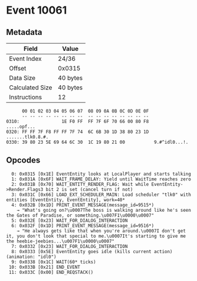 # Event 10061

## Metadata

| Field           | Value    |
|-----------------|----------|
| Event Index     | 24/36    |
| Offset          | 0x0315   |
| Data Size       | 40 bytes |
| Calculated Size | 40 bytes |
| Instructions    | 12       |

```
      00 01 02 03 04 05 06 07  08 09 0A 0B 0C 0D 0E 0F
      -- -- -- -- -- -- -- --  -- -- -- -- -- -- -- --
0310:                1E F0 FF  FF 7F 6F 70 66 00 80 F8       .....opf...
0320: FF FF 7F F8 FF FF 7F 74  6C 6B 30 1D 38 80 23 1D  .......tlk0.8.#.
0330: 39 80 23 5E 69 64 6C 30  1C 19 80 21 00           9.#^idl0...!.   
```

## Opcodes

```
  0: 0x0315 [0x1E] EventEntity looks at LocalPlayer and starts talking
  1: 0x031A [0x6F] WAIT_FRAME_DELAY: Yield until WaitTime reaches zero
  2: 0x031B [0x70] WAIT_ENTITY_RENDER_FLAG: Wait while EventEntity->Render.Flags3 bit 2 is set (cancel turn if not)
  3: 0x031C [0x66] LOAD_EXT_SCHEDULER_MAIN: Load scheduler "tlk0" with entities [EventEntity, EventEntity], work=40*
  4: 0x032B [0x1D] PRINT_EVENT_MESSAGE(message_id=9515*)
    → "What's going on?\u0007The boss is walking around like he's seen the Gates of Paradise, or something.\u007F1\u0000\u0007"
  5: 0x032E [0x23] WAIT_FOR_DIALOG_INTERACTION
  6: 0x032F [0x1D] PRINT_EVENT_MESSAGE(message_id=9516*)
    → "He always gets like that when you're around.\u0007I don't get it, you don't look that special to me.\u0007It's starting to give me the heebie-jeebies...\u007F1\u0000\u0007"
  7: 0x0332 [0x23] WAIT_FOR_DIALOG_INTERACTION
  8: 0x0333 [0x5E] EventEntity goes idle (kills current action) (animation: "idl0")
  9: 0x0338 [0x1C] WAIT(60* ticks)
 10: 0x033B [0x21] END_EVENT
 11: 0x033C [0x00] END_REQSTACK()
```
